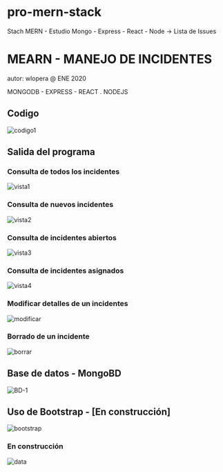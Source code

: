 # pro-mern-stack
Stach MERN - Estudio  Mongo - Express - React - Node -> Lista de Issues

# MEARN - MANEJO DE INCIDENTES
autor: wlopera      @ ENE 2020

MONGODB - EXPRESS - REACT . NODEJS

## Codigo

![codigo1](https://user-images.githubusercontent.com/7141537/72363949-b3b92780-36c3-11ea-97c0-f5e6d59e3a5a.PNG)

## Salida del programa

### Consulta de todos los incidentes

![vista1](https://user-images.githubusercontent.com/7141537/72363942-b3209100-36c3-11ea-8564-916d7dee3375.PNG)

### Consulta de nuevos incidentes

![vista2](https://user-images.githubusercontent.com/7141537/72363943-b3209100-36c3-11ea-8f23-393f4f7ccd9d.PNG)

### Consulta de incidentes abiertos
![vista3](https://user-images.githubusercontent.com/7141537/72363944-b3b92780-36c3-11ea-8d65-c6e436ec5257.PNG)

### Consulta de incidentes asignados
![vista4](https://user-images.githubusercontent.com/7141537/72363946-b3b92780-36c3-11ea-8304-eeb0a91c65f7.PNG)

### Modificar detalles de un incidentes
![modificar](https://user-images.githubusercontent.com/7141537/72469435-644f2600-37ad-11ea-8a09-26ad50230b17.PNG)

### Borrado de un incidente
![borrar](https://user-images.githubusercontent.com/7141537/72469433-644f2600-37ad-11ea-8f11-25deeedea3f4.PNG)

## Base de datos - MongoBD

![BD-1](https://user-images.githubusercontent.com/7141537/72363941-b3209100-36c3-11ea-8dc6-86a802063a10.PNG)

## Uso de Bootstrap - [En construcción]

![bootstrap](https://user-images.githubusercontent.com/7141537/72559908-e30e9680-3873-11ea-81cc-1135ed5ac8b5.PNG)

### En construcción 

![data](https://user-images.githubusercontent.com/7141537/48297627-294fb500-e47b-11e8-9d9c-4b184aefd012.png)
